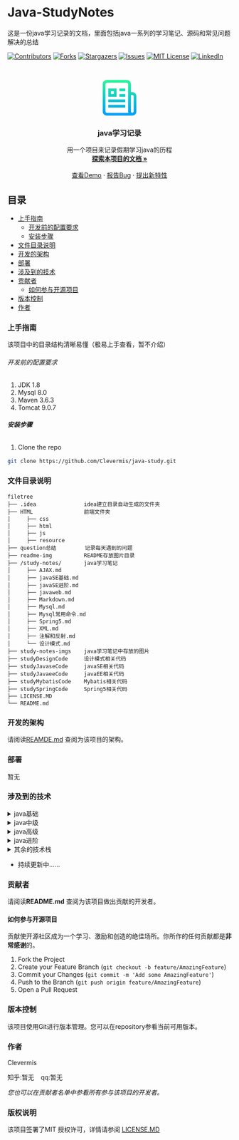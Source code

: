 

# Java-StudyNotes

这是一份java学习记录的文档，里面包括java一系列的学习笔记、源码和常见问题解决的总结

<!-- PROJECT SHIELDS -->

[![Contributors][contributors-shield]][contributors-url]
[![Forks][forks-shield]][forks-url]
[![Stargazers][stars-shield]][stars-url]
[![Issues][issues-shield]][issues-url]
[![MIT License][license-shield]][license-url]
[![LinkedIn][linkedin-shield]][linkedin-url]

<!-- PROJECT LOGO -->
<br />

<p align="center">
  <a href="https://github.com/shaojintian/Best_README_template/">
    <img src="readme-img/logo.png" alt="Logo" width="80" height="80">
  </a>

<h3 align="center">java学习记录</h3>
  <p align="center">
    用一个项目来记录假期学习java的历程
    <br />
    <a href="https://github.com/Clevermis/java-study/blob/main/README.md"><strong>探索本项目的文档 »</strong></a>
    <br />
    <br />
    <a href="https://github.com/Clevermis/java-study">查看Demo</a>
    ·
    <a href="https://github.com/Clevermis/java-study/issues">报告Bug</a>
    ·
    <a href="https://github.com/Clevermis/java-study/issues">提出新特性</a>
  </p>






## 目录

- [上手指南](#上手指南)
    - [开发前的配置要求](#开发前的配置要求)
    - [安装步骤](#安装步骤)
- [文件目录说明](#文件目录说明)
- [开发的架构](#开发的架构)
- [部署](#部署)
- [涉及到的技术](#涉及到的技术)
- [贡献者](#贡献者)
    - [如何参与开源项目](#如何参与开源项目)
- [版本控制](#版本控制)
- [作者](#作者)


### 上手指南

该项目中的目录结构清晰易懂（极易上手查看，暂不介绍）



###### 开发前的配置要求

1. JDK 1.8
2. Mysql 8.0
3. Maven 3.6.3
4. Tomcat 9.0.7

###### **安装步骤**


1. Clone the repo

```sh
git clone https://github.com/Clevermis/java-study.git
```

### 文件目录说明


```
filetree 
├── .idea               idea建立目录自动生成的文件夹
├── HTML                前端文件夹
│     ├── css
│     ├── html
│     ├── js  
│     ├── resource
├── question总结         记录每天遇到的问题
├── readme-img          README存放图片目录
├── /study-notes/       java学习笔记
│     ├── AJAX.md       
│     ├── javaSE基础.md  
│     ├── javaSE进阶.md  
│     ├── javaweb.md    
│     ├── Markdown.md   
│     ├── Mysql.md     
│     ├── Mysql常用命令.md
│     ├── Spring5.md       
│     ├── XML.md    
│     ├── 注解和反射.md
│     └── 设计模式.md
├── study-notes-imgs    java学习笔记中存放的图片
├── studyDesignCode     设计模式相关代码
├── studyJavaseCode     javaSE相关代码
├── studyJavaeeCode     javaEE相关代码
├── studyMybatisCode    Mybatis相关代码
├── studySpringCode     Spring5相关代码
├── LICENSE.MD
└── README.md

```





### 开发的架构

请阅读[REAMDE.md](https://github.com/Clevermis/java-study/blob/main/README.md) 查阅为该项目的架构。

### 部署

暂无

### 涉及到的技术
<details>
<summary>java基础</summary>

- [x] java基础
- [x] Html、css、js
- [x] Mysql
- [x] JDBC 、数据库连接池
- [x] XML、XML解析、JSON、JSON解析、Ajax请求
- [x] Tomcat 、 Maven
- [x]  Servlet
- [x]  Filter与Listener
- [x]  java反射机制
- [ ]  JSP
- [ ]  EL表达式与JSTL
- [x]  会话控制Cookie和Session
</details>

<details>
<summary>java中级</summary>

- [ ] Spring
- [ ] Springmvc
- [ ] Mybatis
- [ ] MybatisPlus
- [ ] Vue
- [ ] Springboot
- [ ] Spring Security或Shiro
- [ ] Log与Git
</details>

<details>
<summary>java高级</summary>

- [ ] 设计模式
- [ ] Redis
- [ ] Mysql进阶
- [ ] JUC并发编程
- [ ] JVM虚拟机
- [ ] Mongodb
- [ ] PostgreSQL
- [ ] 消息队列RabbitMQ
- [ ] 远程调用技术WebService
- [ ] Nginx
</details>

<details>
<summary>java进阶</summary>

- [ ] Spring Cloud
- [ ] 接口管理
- [ ] Dubbo
- [ ] 分布式注册中心Zookeeper
- [ ] 全文检索引擎Elasticsearch
- [ ] 分布式订阅消息Kafka
- [ ] Docker（应用容器）
- [ ] CI/CD
- [ ] 大数据存储Hadoop
- [ ] Netty（网络编程框架）
</details>


<details>
<summary>其余的技术栈</summary>

- [ ] 数据结构
- [ ] 计算机网络
- [ ] 操作系统
- [ ] 计算机组成原理
- [ ] 支付宝与微信支付对接（在线支付开发）
- [ ] Sharding-JDBC
- [ ] POI读取excel
- [ ] Mycat(数据库中间件)
- [ ] springData
- [ ] Maven进阶
</details>

- 持续更新中......
### 贡献者

请阅读**README.md** 查阅为该项目做出贡献的开发者。

#### 如何参与开源项目

贡献使开源社区成为一个学习、激励和创造的绝佳场所。你所作的任何贡献都是**非常感谢**的。


1. Fork the Project
2. Create your Feature Branch (`git checkout -b feature/AmazingFeature`)
3. Commit your Changes (`git commit -m 'Add some AmazingFeature'`)
4. Push to the Branch (`git push origin feature/AmazingFeature`)
5. Open a Pull Request



### 版本控制

该项目使用Git进行版本管理。您可以在repository参看当前可用版本。

### 作者

Clevermis

知乎:暂无  &ensp; qq:暂无

*您也可以在贡献者名单中参看所有参与该项目的开发者。*

### 版权说明

该项目签署了MIT 授权许可，详情请参阅 [LICENSE.MD](https://github.com/Clevermis/java-study/blob/main/LICENSE.MD)


<!-- links -->
[your-project-path]:Clevermis/java-study
[contributors-shield]: https://img.shields.io/github/contributors/shaojintian/Best_README_template.svg?style=flat-square
[contributors-url]:https://github.com/Clevermis/java-study/graphs/contributors
[forks-shield]: https://img.shields.io/github/forks/shaojintian/Best_README_template.svg?style=flat-square
[forks-url]: https://github.com/Clevermis/java-study/network/members
[stars-shield]: https://img.shields.io/github/stars/shaojintian/Best_README_template.svg?style=flat-square
[stars-url]: https://github.com/Clevermis/java-study/stargazers
[issues-shield]: https://img.shields.io/github/issues/shaojintian/Best_README_template.svg?style=flat-square
[issues-url]: https://github.com/Clevermis/java-study/Best_README_template.svg
[license-shield]: https://img.shields.io/github/license/shaojintian/Best_README_template.svg?style=flat-square
[license-url]: https://github.com/Clevermis/java-study/blob/master/LICENSE.txt
[linkedin-shield]: https://img.shields.io/badge/-LinkedIn-black.svg?style=flat-square&logo=linkedin&colorB=555
[linkedin-url]: https://github.com/Clevermis/java-study





